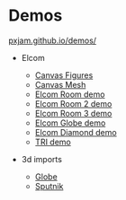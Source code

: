 # Demos

[pxjam.github.io/demos/](https://pxjam.github.io/demos/)

- Elcom
    - [Canvas Figures](https://pxjam.github.io/demos/out/canvas-figures/)
    - [Canvas Mesh](https://pxjam.github.io/demos/out/canvas-mesh/)
    - [Elcom Room demo](https://pxjam.github.io/demos/out/elcom/room.html)
    - [Elcom Room 2 demo](https://pxjam.github.io/demos/out/elcom/room2.html)
    - [Elcom Room 3 demo](https://pxjam.github.io/demos/out/elcom/room3.html)
    - [Elcom Globe demo](https://pxjam.github.io/demos/out/elcom/globe.html)
    - [Elcom Diamond demo](https://pxjam.github.io/demos/out/elcom/diamond.html)
    - [TRI demo](https://pxjam.github.io/demos/out/tri/demo.html)

- 3d imports
    - [Globe](https://pxjam.github.io/demos/out/3d-gltf/index.html)
    - [Sputnik](https://pxjam.github.io/demos/out/3d-gltf/sputnik.html)